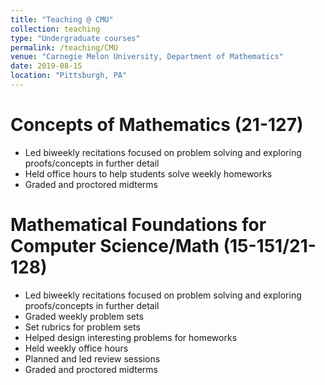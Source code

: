 ```yaml
---
title: "Teaching @ CMU"
collection: teaching
type: "Undergraduate courses"
permalink: /teaching/CMU
venue: "Carnegie Melon University, Department of Mathematics"
date: 2019-08-15
location: "Pittsburgh, PA"
---
```


Concepts of Mathematics (21-127)
======
- Led biweekly recitations focused on problem solving and exploring proofs/concepts in further detail
- Held office hours to help students solve weekly homeworks
- Graded and proctored midterms 

Mathematical Foundations for Computer Science/Math (15-151/21-128)
======
- Led biweekly recitations focused on problem solving and exploring proofs/concepts in further detail
- Graded weekly problem sets
- Set rubrics for problem sets
- Helped design interesting problems for homeworks
- Held weekly office hours
- Planned and led review sessions
- Graded and proctored midterms
